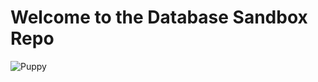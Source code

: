 # Welcome to the Database Sandbox Repo

![Puppy](https://www.google.com/url?sa=i&url=https%3A%2F%2Fwww.four-paws.org.au%2Four-stories%2Fpublications-guides%2F10-tips-to-recognise-a-responsible-puppy-seller&psig=AOvVaw2gGw1DNNI2by9FAIIssnoe&ust=1716284046517000&source=images&cd=vfe&opi=89978449&ved=0CBIQjRxqFwoTCOD4pcL2m4YDFQAAAAAdAAAAABAE)
